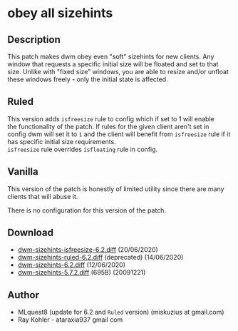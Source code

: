 obey all sizehints
==================

Description
-----------
This patch makes dwm obey even "soft" sizehints for new clients. Any window
that requests a specific initial size will be floated and set to that size.
Unlike with "fixed size" windows, you are able to resize and/or unfloat these
windows freely - only the initial state is affected.

Ruled
-----
This version adds `isfreesize` rule to config which if set to 1 will enable  
the functionality of the patch. If rules for the given client aren't set in  
config dwm will set it to `1` and the client will benefit from `isfreesize`
rule if it has specific initial size requirements.  
`isfreesize` rule overrides `isfloating` rule in config.

Vanilla
-------
This version of the patch is honestly of limited utility since there are many  
clients that will abuse it.

There is no configuration for this version of the patch.

Download
--------
* [dwm-sizehints-isfreesize-6.2.diff](dwm-sizehints-isfreesize-6.2.diff) (20/06/2020)
* [dwm-sizehints-ruled-6.2.diff](dwm-sizehints-ruled-6.2.diff) (deprecated) (14/06/2020)
* [dwm-sizehints-6.2.diff](dwm-sizehints-6.2.diff) (12/06/2020)
* [dwm-sizehints-5.7.2.diff](dwm-sizehints-5.7.2.diff) (695B) (20091221)

Author
------
* MLquest8 (update for 6.2 and `Ruled` version) (miskuzius at gmail.com)
* Ray Kohler - ataraxia937 gmail com
